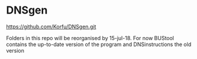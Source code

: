 # DNSgen
https://github.com/Korfu/DNSgen.git

Folders in this repo will be reorganised by 15-jul-18.
For now BUStool contains the up-to-date version of the program and DNSinstructions the old version
